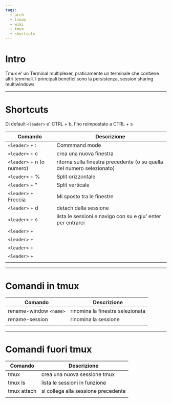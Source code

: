 ```yaml
---
tags:
  - arch
  - linux
  - wiki
  - tmux
  - shortcuts
---
```


# Intro

Tmux e' un Terminal multiplexer, praticamente un terminale che contiene altri terminali.
I principali benefici sono la persistenza, session sharing multiwindows

---
# Shortcuts

Di default `<leader>` e' CTRL + b, l'ho reimpostato a CTRL + s

| Comando                   | Descrizione                                                            |
| ------------------------- | ---------------------------------------------------------------------- |
| `<leader>` + :            | Commmand mode                                                          |
| `<leader>` + c            | crea una nuova finestra                                                |
| `<leader>` + n (o numero) | ritorna sulla finestra precedente (o su quella del numero selezionato) |
| `<leader>` + %            | Split orizzontale                                                      |
| `<leader>` + "            | Split verticale                                                        |
| `<leader>` + Freccia      | Mi sposto tra le finestre                                              |
| `<leader>` + d            | detach dalla sessione                                                  |
| `<leader>` + s            | lista le sessioni e navigo con su e giu' enter per entrarci            |
| `<leader>` +              |                                                                        |
| `<leader>` +              |                                                                        |
| `<leader>` +              |                                                                        |
| `<leader>` +              |                                                                        |
|                           |                                                                        |

---
# Comandi in tmux

| Comando                | Descrizione                      |
| ---------------------- | -------------------------------- |
| rename-window `<name>` | rinomina la finestra selezionata |
| rename-session         | rinomina la sessione             |
|                        |                                  |

---
# Comandi fuori tmux

| Comando     | Descrizione                         |
| ----------- | ----------------------------------- |
| tmux        | crea una nuova sessione tmux        |
| tmux ls     | lista le sessioni in funzione       |
| tmux attach | si collega alla sessione precedente |
|             |                                     |

